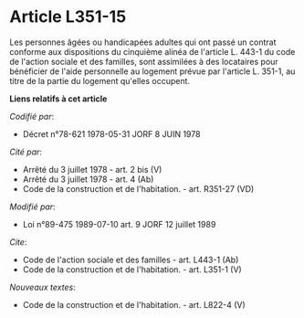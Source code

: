 # Article L351-15

Les personnes âgées ou handicapées adultes qui ont passé un contrat conforme aux dispositions du cinquième alinéa de
l'article L. 443-1 du code de l'action sociale et des familles, sont assimilées à des locataires pour bénéficier de l'aide
personnelle au logement prévue par l'article L. 351-1, au titre de la partie du logement qu'elles occupent.

**Liens relatifs à cet article**

_Codifié par_:

  - Décret n°78-621 1978-05-31 JORF 8 JUIN 1978

_Cité par_:

  - Arrêté du 3 juillet 1978 - art. 2 bis (V)
  - Arrêté du 3 juillet 1978 - art. 4 (Ab)
  - Code de la construction et de l'habitation. - art. R351-27 (VD)

_Modifié par_:

  - Loi n°89-475 1989-07-10 art. 9 JORF 12 juillet 1989

_Cite_:

  - Code de l'action sociale et des familles - art. L443-1 (Ab)
  - Code de la construction et de l'habitation. - art. L351-1 (V)

_Nouveaux textes_:

  - Code de la construction et de l'habitation. - art. L822-4 (V)
